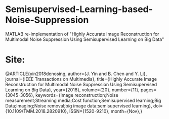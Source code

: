 # Semisupervised-Learning-based-Noise-Suppression
MATLAB re-implementation of "Highly Accurate Image Reconstruction for Multimodal Noise Suppression Using Semisupervised Learning on Big Data"

# Site:
@ARTICLE{yin2018denosing, 
author={J. Yin and B. Chen and Y. Li}, 
journal={IEEE Transactions on Multimedia}, 
title={Highly Accurate Image Reconstruction for Multimodal Noise Suppression Using Semisupervised Learning on Big Data}, 
year={2018}, 
volume={20}, 
number={11}, 
pages={3045-3056}, 
keywords={Image reconstruction;Noise measurement;Streaming media;Cost function;Semisupervised learning;Big Data;Imaging;Noise removal;big image data;semisupervised learning}, 
doi={10.1109/TMM.2018.2820910}, 
ISSN={1520-9210}, 
month={Nov},}
